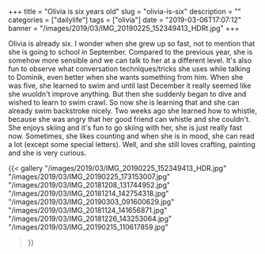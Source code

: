 +++
title = "Olivia is six years old"
slug = "olivia-is-six"
description = ""
categories = ["dailylife"]
tags = ["olivia"]
date = "2019-03-06T17:07:12"
banner = "/images/2019/03/IMG_20190225_152349413_HDRt.jpg"
+++

Olivia is already six. I wonder when she grew up so fast, not to mention that she is going to school in September. Compared to the previous year, she is somehow more sensible and we can talk to her at a different level. It's also fun to observe what conversation techniques/tricks she uses while talking to Dominik, even better when she wants something from him. When she was five, she learned to swim and until last December it really seemed like she wuoldn't improve anything. But then she suddenly began to dive and wished to learn to swim crawl. So now she is learning that and she can already swim backstroke nicely. Two weeks ago she learned how to whistle, because she was angry that her good friend can whistle and she couldn't. She enjoys skiing and it's fun to go skiing with her, she is just really fast now. Sometimes, she likes counting and when she is in mood, she can read a lot (except some special letters). Well, and she still loves crafting, painting and she is very curious. 


{{< gallery
  "/images/2019/03/IMG_20190225_152349413_HDR.jpg"
  "/images/2019/03/IMG_20190225_173153007.jpg"
  "/images/2019/03/IMG_20181208_131744952.jpg"
  "/images/2019/03/IMG_20181214_142754318.jpg"
  "/images/2019/03/IMG_20190303_091600629.jpg"
  "/images/2019/03/IMG_20181124_141656871.jpg"
  "/images/2019/03/IMG_20181226_143253064.jpg"
  "/images/2019/03/IMG_20190215_110617859.jpg"
  
>}}
